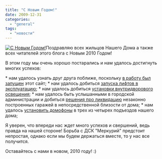```yaml
---
title: "С Новым Годом!"
date: 2009-12-31
categories: 
  - "general"
tags: 
  - "новости"
---
```


[![С Новым Годом!](http://shevchenko4a.brovary.org/wp-content/uploads/2009/12/1198265429_0.jpg "С Новым Годом!")](http://shevchenko4a.brovary.org/wp-content/uploads/2009/12/1198265429_0.jpg "С Новым Годом!")Поздравляю всех жильцов Нашего Дома а также всех читателей этого блога с Новым 2010 Годом!

В этом году мы очень хорошо постарались и нам удалось достигнуть многих успехов:

\* нам удалось узнать друг друга поближе, поскольку [в работу был запущен](http://shevchenko4a.brovary.org/site-launch/) этот сайт; \* нам удалось добиться [запуска лифтов в эксплуатацию](http://shevchenko4a.brovary.org/elevators-first-ready/); \* нам удалось добиться [установки внутридворового освещения](http://shevchenko4a.brovary.org/night-lights/); \* нам удалось быть услышанными в городской администрации и добиться [решения про ликвидацию](http://shevchenko4a.brovary.org/otvet-gorodskoy-administratsii-po-povodu-garajey/) незаконно построенных гаражей в непосредственной близости от дома; \* нам удалось [установить домофоны](http://shevchenko4a.brovary.org/start-setup-intercoms/) в трех из четырех подъездов нашего дома;

Я уверен, что впереди нас ждет много успехов и свершений, ведь правда на нашей стороне! Борьба с ДСК "Меркурий" предстоит непростая, однако если мы будем держаться вместе, то у нас все получится.

Оставайтесь с нами в новом, 2010 году! :)

<!--more Присоединиться к поздравлениям »-->
